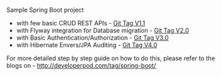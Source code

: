 Sample Spring Boot project 
 - with few basic CRUD REST APIs - [Git Tag V1.1](https://github.com/chatterjeesunit/spring-boot-app/tree/v1.1)
 - with Flyway integration for Database migration - [Git Tag V2.0](https://github.com/chatterjeesunit/spring-boot-app/tree/v2.0)
 - with Basic Authentication/Authorization - [Git Tag V3.0](https://github.com/chatterjeesunit/spring-boot-app/tree/v3.0)
 - with Hibernate Envers/JPA Auditing - [Git Tag V4.0](https://github.com/chatterjeesunit/spring-boot-app/tree/v4.0)
 
For more detailed step by step guide on how to do this, please refer to the blogs on - http://developerpod.com/tag/spring-boot/